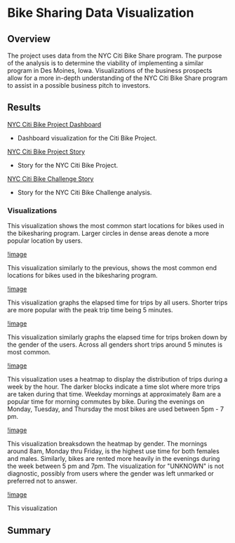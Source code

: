 # Bike Sharing Data Visualization

## Overview

The project uses data from the NYC Citi Bike Share program. The purpose of the analysis is to determine the viability of implementing a similar program in Des Moines, Iowa. Visualizations of the business prospects allow for a more in-depth understanding of the NYC Citi Bike Share program to assist in a possible business pitch to investors.


## Results
[NYC Citi Bike Project Dashboard]() 
- Dashboard visualization for the Citi Bike Project.

[NYC Citi Bike Project Story]()
- Story for the NYC Citi Bike Project.

[NYC Citi Bike Challenge Story]()
- Story for the NYC Citi Bike Challenge analysis.

###  Visualizations

This visualization shows the most common start locations for bikes used in the bikesharing program. Larger circles in dense areas denote a more popular location by users.

[!image]()

This visualization similarly to the previous, shows the most common end locations for bikes used in the bikesharing program. 

[!image]()

This visualization graphs the elapsed time for trips by all users. Shorter trips are more popular with the peak trip time being 5 minutes.

[!image]()

This visualization similarly graphs the elapsed time for trips broken down by the gender of the users. Across all genders short trips around 5 minutes is most common. 

[!image]()

This visualization uses a heatmap to display the distribution of trips during a week by the hour. The darker blocks indicate a time slot where more trips are taken during that time. Weekday mornings at approximately 8am are a popular time for morning commutes by bike. During the evenings on Monday, Tuesday, and Thursday the most bikes are used between 5pm - 7 pm. 

[!image]()

This visualization breaksdown the heatmap by gender. The mornings around 8am, Monday thru Friday, is the highest use time for both females and males. Similarly, bikes are rented more heavily in the evenings during the week between 5 pm and 7pm. The visualization for "UNKNOWN" is not diagnostic, possibly from users where the gender was left unmarked or preferred not to answer. 

[!image]()

This visualization 


## Summary



